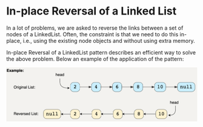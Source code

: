 # In-place Reversal of a Linked List

In a lot of problems, we are asked to reverse the links between a set of nodes of a LinkedList. Often, the constraint is that we need to do this in-place, i.e., using the existing node objects and without using extra memory.

In-place Reversal of a LinkedList pattern describes an efficient way to solve the above problem. Below an example of the application of the pattern:

![Visual representation of in-place Reversal of a LinkedList](/assets/reverse_linkedlist.png "Visual representation of in-place Reversal of a LinkedList")